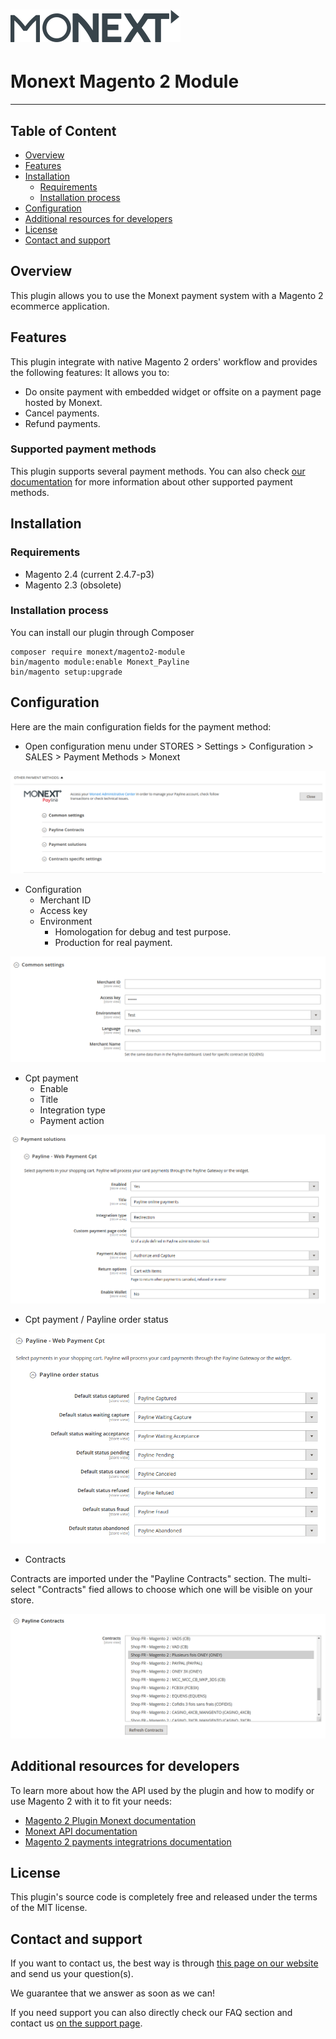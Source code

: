 # [![Monext Logo](doc/logo-monext.svg)](https://www.monext.fr/)

# Monext Magento 2 Module




----

## Table of Content

* [Overview](#overview)
* [Features](#features)
* [Installation](#installation)
    * [Requirements](#requirements)
    * [Installation process](#installation-process)
* [Configuration](#configuration)
* [Additional resources for developers](#additional-resources-for-developers)
* [License](#license)
* [Contact and support](#contact-and-support)

## Overview

This plugin allows you to use the Monext payment system with a Magento 2 ecommerce application.


## Features

This plugin integrate with native Magento 2 orders' workflow and provides the following features:
It allows you to:
* Do onsite payment with embedded widget or offsite on a payment page hosted by Monext.
* Cancel payments.
* Refund payments.

### Supported payment methods

This plugin supports several payment methods.
You can also check [our documentation](https://docs.monext.fr/display/DT/Payment+Method) for more information about other supported payment methods.

## Installation

### Requirements

* Magento 2.4 (current 2.4.7-p3)
* Magento 2.3 (obsolete)


### Installation process

You can install our plugin through Composer

```
composer require monext/magento2-module
bin/magento module:enable Monext_Payline
bin/magento setup:upgrade
```


## Configuration

Here are the main configuration fields for the payment method:

* Open configuration menu under STORES > Settings > Configuration > SALES > Payment Methods > Monext

![Screenshot showing payment method configuration in backoffice](doc/config.png)

* Configuration
    * Merchant ID
    * Access key
    * Environment
        * Homologation for debug and test purpose.
        * Production for real payment.
      
![Screenshot showing payment method configuration common in backoffice](doc/config_common.png)

* Cpt payment
    * Enable
    * Title
    * Integration type
    * Payment action

![Screenshot showing payment method configuration cpt in backoffice](doc/config_cpt.png)

* Cpt payment / Payline order status

![Screenshot showing payment method configuration status in backoffice](doc/config_cpt_status.png)

* Contracts

Contracts are imported under the "Payline Contracts" section.
The multi-select "Contracts" fied allows to choose which one will be visible on your store.

![Screenshot showing payment method configuration contract in backoffice](doc/config_contract.png)


## Additional resources for developers

To learn more about how the API used by the plugin and how to modify or use Magento 2 with it to fit your needs:
* [Magento 2 Plugin Monext documentation](https://docs.monext.fr/display/DT/Magento+2+Plugin)
* [Monext API documentation](https://api-docs.retail.monext.com/reference/getting-started-with-your-api)
* [Magento 2 payments integratrions documentation](https://developer.adobe.com/commerce/php/development/payments-integrations/)

## License

This plugin's source code is completely free and released under the terms of the MIT license.

## Contact and support

If you want to contact us, the best way is through [this page on our website](https://www.monext.fr/gardons-le-contact) and send us your question(s).

We guarantee that we answer as soon as we can!

If you need support you can also directly check our FAQ section and contact us [on the support page](https://support.payline.com/hc/fr).
